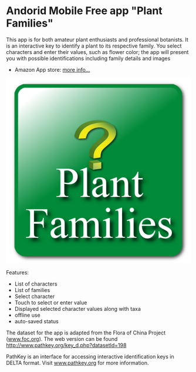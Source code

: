 # Andorid Mobile Free app "Plant Families"

This app is for both amateur plant enthusiasts and professional botanists.
It is an interactive key to identify a plant to its respective family.
You select characters and enter their values, such as flower color; the app will present you with possible identifications including family details and images

* Amazon App store: [more info...](https://www.amazon.com/Web-Solutions-Key-Plant-Families/dp/B006WBYRLY/ref=sr_1_14?qid=1576253379&refinements=p_4%3AWeb+Solutions&s=mobile-apps&sr=1-14)

![alt text](https://github.com/hongpingliang/mobile_app_plant_family/blob/master/icon.png?raw=true "Plant Families")

Features:
* List of characters
* List of families
* Select character
* Touch to select or enter value
* Displayed selected character values along with taxa
* offline use
* auto-saved status

The dataset for the app is adapted from the Flora of China Project (www.foc.org).
The web version can be found http://www.pathkey.org/key_d.php?datasetId=198

PathKey is an interface for accessing interactive identification keys in DELTA format. Visit www.pathkey.org for more information.
